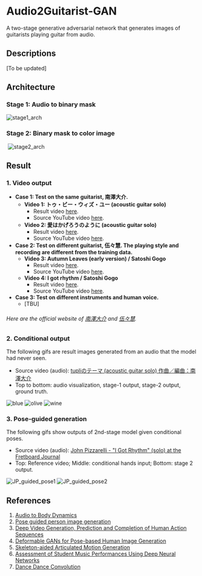 # Audio2Guitarist-GAN
A two-stage generative adversarial network that generates images of guitarists playing guitar from audio.

## Descriptions
  [To be updated]

## Architecture
### Stage 1: Audio to binary mask  
  ![stage1_arch](https://github.com/shaoanlu/Audio2Guitarist-GAN/raw/master/readme_ims/stage1_arch.jpg)
### Stage 2: Binary mask to color image
  ![stage2_arch](https://github.com/shaoanlu/Audio2Guitarist-GAN/raw/master/readme_ims/stage2_arch.jpg)
  
## Result

### 1. Video output
  - **Case 1: Test on the same guitarist, 南澤大介.**
    - **Video 1: トゥ・ビー・ウィズ・ユー (acoustic guitar solo)**
      - Result video [here](https://drive.google.com/open?id=1GnDKuxnZTCC5_23AyzVGp0hmlylGojnI).
      - Source YouTube video [here](https://www.youtube.com/watch?v=23nEZocwINo).
    - **Video 2: 愛はかげろうのように (acoustic guitar solo)**
      - Result video [here](https://drive.google.com/open?id=1WWVdGX-XQsl48tGQaQR0b64BNxCNq6cv).
      - Source YouTube video [here](https://www.youtube.com/watch?v=fh879tYOsYc).
  - **Case 2: Test on different guitarist, 伍々慧. The playing style and recording are different from the training data.**
    - **Video 3: Autumn Leaves (early version) / Satoshi Gogo**
      - Result video [here](https://drive.google.com/open?id=1txtLXhXmdtCV2qE5cReXLJqNQkbdRBtv).
      - Source YouTube video [here](https://www.youtube.com/watch?v=F1nFu1lE9Hg).
    - **Video 4: I got rhythm / Satoshi Gogo**
      - Result video [here](https://drive.google.com/open?id=17JAQCfWU-gkzGDo4dQ0O9OBNr0-BqfIO).
      - Source YouTube video [here](https://www.youtube.com/watch?v=44g26JcKqHM).
  - **Case 3: Test on different instruments and human voice.**
    - [TBU]
      
###### Here are the official website of [南澤大介](http://www.bsvmusic.com) and [伍々慧](https://www.gogosatoshi.com).

### 2. Conditional output
The following gifs are result images generated from an audio that the model had never seen. 
  - Source video (audio): [tupliのテーマ (acoustic guitar solo) 作曲／編曲：南澤大介](https://www.youtube.com/watch?v=ApbNNhVVsG8)
  - Top to bottom: audio visualization, stage-1 output, stage-2 output, ground truth.

![blue](https://www.dropbox.com/s/3atfluro1piv5dl/tupli_blue_audiovis.gif?raw=1) ![olive](https://www.dropbox.com/s/85s4pxthxp2djlp/tupli_olive_audiovis.gif?raw=1) ![wine](https://www.dropbox.com/s/6hjcq4xy4ctkd11/tupli_wine_audiovis.gif?raw=1)

### 3. Pose-guided generation
The following gifs show outputs of 2nd-stage model given conditional poses. 
  - Source video (audio): [John Pizzarelli - "I Got Rhythm" (solo) at the Fretboard Journal](https://www.youtube.com/watch?v=vVNVJGLVFCk)
  - Top: Reference video; Middle: conditional hands input; Bottom: stage 2 output.

![JP_guided_pose1](https://www.dropbox.com/s/mldgg1yg194ntcj/jp_guided_pose_hires_01.gif?raw=1) ![JP_guided_pose2](https://www.dropbox.com/s/z1m6h7oxslysvgc/jp_guided_pose_hires_02.gif?raw=1)

## References
1. [Audio to Body Dynamics](https://arviolin.github.io/AudioBodyDynamics/)
2. [Pose guided person image generation](https://arxiv.org/abs/1705.09368)
3. [Deep Video Generation, Prediction and Completion of Human Action Sequences](https://arxiv.org/abs/1711.08682)
4. [Deformable GANs for Pose-based Human Image Generation](https://arxiv.org/abs/1801.00055)
5. [Skeleton-aided Articulated Motion Generation](https://arxiv.org/abs/1707.01058)
6. [Assessment of Student Music Performances Using Deep Neural Networks](http://www.mdpi.com/2076-3417/8/4/507)
7. [Dance Dance Convolution](https://arxiv.org/abs/1703.06891)
